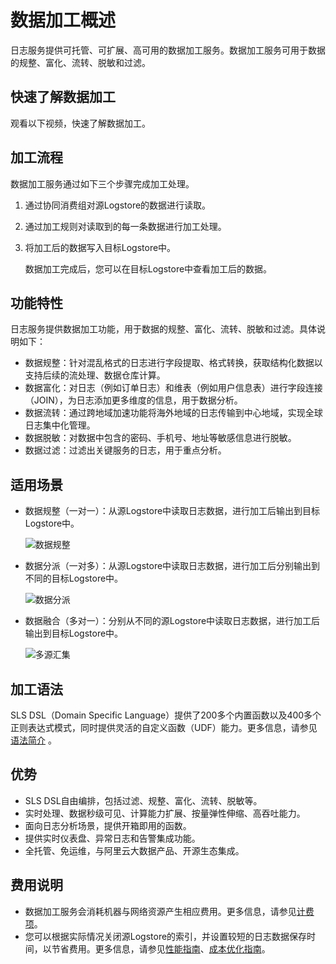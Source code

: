 # 数据加工概述

日志服务提供可托管、可扩展、高可用的数据加工服务。数据加工服务可用于数据的规整、富化、流转、脱敏和过滤。

## 快速了解数据加工

观看以下视频，快速了解数据加工。

## 加工流程

数据加工服务通过如下三个步骤完成加工处理。

1.  通过协同消费组对源Logstore的数据进行读取。
2.  通过加工规则对读取到的每一条数据进行加工处理。
3.  将加工后的数据写入目标Logstore中。

    数据加工完成后，您可以在目标Logstore中查看加工后的数据。


## 功能特性

日志服务提供数据加工功能，用于数据的规整、富化、流转、脱敏和过滤。具体说明如下：

-   数据规整：针对混乱格式的日志进行字段提取、格式转换，获取结构化数据以支持后续的流处理、数据仓库计算。
-   数据富化：对日志（例如订单日志）和维表（例如用户信息表）进行字段连接（JOIN），为日志添加更多维度的信息，用于数据分析。
-   数据流转：通过跨地域加速功能将海外地域的日志传输到中心地域，实现全球日志集中化管理。
-   数据脱敏：对数据中包含的密码、手机号、地址等敏感信息进行脱敏。
-   数据过滤：过滤出关键服务的日志，用于重点分析。

## 适用场景

-   数据规整（一对一）：从源Logstore中读取日志数据，进行加工后输出到目标Logstore中。

    ![数据规整](https://static-aliyun-doc.oss-accelerate.aliyuncs.com/assets/img/zh-CN/3924341061/p51410.png)

-   数据分派（一对多）：从源Logstore中读取日志数据，进行加工后分别输出到不同的目标Logstore中。

    ![数据分派](https://static-aliyun-doc.oss-accelerate.aliyuncs.com/assets/img/zh-CN/3924341061/p51411.png)

-   数据融合（多对一）：分别从不同的源Logstore中读取日志数据，进行加工后输出到目标Logstore中。

    ![多源汇集](https://static-aliyun-doc.oss-accelerate.aliyuncs.com/assets/img/zh-CN/5943749951/p51412.png)


## 加工语法

SLS DSL（Domain Specific Language）提供了200多个内置函数以及400多个正则表达式模式，同时提供灵活的自定义函数（UDF）能力。更多信息，请参见[语法简介](/cn.zh-CN/数据加工/数据加工语法/语法简介.md) 。

## 优势

-   SLS DSL自由编排，包括过滤、规整、富化、流转、脱敏等。
-   实时处理、数据秒级可见、计算能力扩展、按量弹性伸缩、高吞吐能力。
-   面向日志分析场景，提供开箱即用的函数。
-   提供实时仪表盘、异常日志和告警集成功能。
-   全托管、免运维，与阿里云大数据产品、开源生态集成。

## 费用说明

-   数据加工服务会消耗机器与网络资源产生相应费用。更多信息，请参见[计费项](/cn.zh-CN/产品计费/计费项.md)。
-   您可以根据实际情况关闭源Logstore的索引，并设置较短的日志数据保存时间，以节省费用。更多信息，请参见[性能指南](/cn.zh-CN/数据加工/性能指南.md)、[成本优化指南](/cn.zh-CN/数据加工/成本优化指南.md)。

